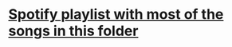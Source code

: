 # [Spotify playlist with most of the songs in this folder](https://open.spotify.com/playlist/2qQyFHOatbzA8auxG3bbuZ?si=643d3a1d21bf42dc)

